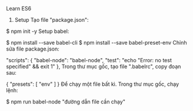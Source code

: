 Learn ES6
1. Setup
Tạo file "package.json":

 $ npm init -y
Setup babel:

 $ npm install --save babel-cli
 $ npm install --save babel-preset-env
Chỉnh sửa file package.json:

 "scripts": {
 	"babel-node": "babel-node",
 	"test": "echo \"Error: no test specified\" && exit 1"
 },
Trong thư mục gốc, tạo file ".babelrc", copy đoạn sau:

 {
 	"presets": [
 		"env"
 	]
 }
Để chạy một file bất kì. Trong thư mục gốc, chạy lệnh:

 $ npm run babel-node "đường dẫn file cần chạy"
